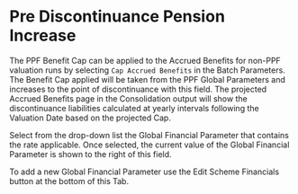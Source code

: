 # Pre Discontinuance Pension Increase

The PPF Benefit Cap can be applied to the Accrued Benefits for non-PPF
valuation runs by selecting `Cap Accrued Benefits` in the Batch
Parameters. The Benefit Cap applied will be taken from the PPF Global
Parameters and increases to the point of discontinuance with this field.
The projected Accrued Benefits page in the Consolidation output will
show the discontinuance liabilities calculated at yearly intervals
following the Valuation Date based on the projected Cap.

Select from the drop-down list the Global Financial Parameter that
contains the rate applicable. Once selected, the current value of the
Global Financial Parameter is shown to the right of this field.

To add a new Global Financial Parameter use the Edit Scheme Financials
button at the bottom of this Tab.
